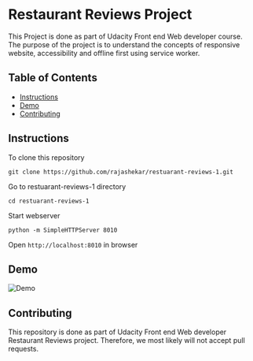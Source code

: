 #  Restaurant Reviews Project
This Project is done as part of Udacity Front end Web developer course. The purpose of the project is to understand the concepts of responsive website, accessibility and offline first using service worker. 

## Table of Contents

- [Instructions](#instructions)
- [Demo](#demo)
- [Contributing](#contributing)


## Instructions
To clone this repository
```
git clone https://github.com/rajashekar/restuarant-reviews-1.git
```

Go to restuarant-reviews-1 directory
```
cd restuarant-reviews-1
```

Start webserver 
```
python -m SimpleHTTPServer 8010
```

Open `http://localhost:8010` in browser

## Demo

![Demo](restaurant_reviews_demo.gif)

## Contributing

This repository is done as part of Udacity Front end Web developer Restaurant Reviews project. Therefore, we most likely will not accept pull requests.